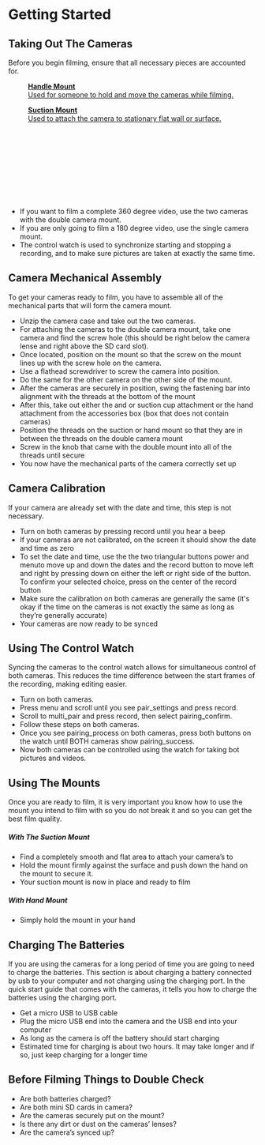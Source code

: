 <style type="text/css" src="/styles/image-gallery.css"></style>
<script type="text/javascript" src="./SCRIPT.js"></script>

# Getting Started

## Taking Out The Cameras

Before you begin filming, ensure that all necessary pieces are accounted for. <br>

<div class="image-gallery">
    <a href="https://dealien.gitbooks.io/vr-camera-handbook/content/assets/handle_mount.png" class="image-gallery" target="_blank">
        <figure class="image-gallery">
            <img src="https://dealien.gitbooks.io/vr-camera-handbook/content/assets/handle_mount_thumbnail.png" alt="" class="image-gallery"> 
            <figcaption><b>Handle Mount</b><br>
            Used for someone to hold and move the cameras while filming.
</figcaption>
        </figure>
    </a>
    <a href="https://dealien.gitbooks.io/vr-camera-handbook/content/assets/suction_mount.png" class="image-gallery" target="_blank">
        <figure class="image-gallery"><img src="https://dealien.gitbooks.io/vr-camera-handbook/content/assets/suction_mount_thumbnail.png" alt="" class="image-gallery">
        <figcaption><b>Suction Mount</b><br>
        Used to attach the camera to stationary flat wall or surface.
</figcaption>
        </figure>
    </a>
    <a href="https://dealien.gitbooks.io/vr-camera-handbook/content/assets/dual_mount.png" class="image-gallery" target="_blank">
        <figure class="image-gallery"><img src="https://dealien.gitbooks.io/vr-camera-handbook/content/assets/dual_mount_thumbnail.png" alt="" class="image-gallery"></figure>
    </a>
    <a href="https://dealien.gitbooks.io/vr-camera-handbook/content/assets/suction_mount.png" class="image-gallery" target="_blank">
        <figure class="image-gallery"><img src="https://dealien.gitbooks.io/vr-camera-handbook/content/assets/suction_mount_thumbnail.png" alt="" class="image-gallery"></figure>
    </a>
    <a href="https://dealien.gitbooks.io/vr-camera-handbook/content/assets/screw_key.png" class="image-gallery" target="_blank">
        <figure class="image-gallery"><img src="https://dealien.gitbooks.io/vr-camera-handbook/content/assets/screw_key_thumbnail.png" alt="" class="image-gallery"></figure>
    </a>
    <a href="https://dealien.gitbooks.io/vr-camera-handbook/content/assets/camera_bag.png" class="image-gallery" target="_blank">
        <figure class="image-gallery"><img src="https://dealien.gitbooks.io/vr-camera-handbook/content/assets/camera_bag_thumbnail.png" alt="" class="image-gallery"></figure>
    </a>
    <a href="https://dealien.gitbooks.io/vr-camera-handbook/content/assets/camera.png" class="image-gallery" target="_blank">
        <figure class="image-gallery"><img src="https://dealien.gitbooks.io/vr-camera-handbook/content/assets/camera_thumbnail.png" alt="" class="image-gallery"></figure>
    </a>
    <a href="https://dealien.gitbooks.io/vr-camera-handbook/content/assets/lens_cap.png" class="image-gallery" target="_blank">
        <figure class="image-gallery"><img src="https://dealien.gitbooks.io/vr-camera-handbook/content/assets/lens_cap_thumbnail.png" alt="" class="image-gallery"></figure>
    </a>
    <a href="https://dealien.gitbooks.io/vr-camera-handbook/content/assets/lens_ring.png" class="image-gallery" target="_blank">
        <figure class="image-gallery"><img src="https://dealien.gitbooks.io/vr-camera-handbook/content/assets/lens_ring_thumbnail.png" alt="" class="image-gallery"></figure>
    </a>
    <a href="https://dealien.gitbooks.io/vr-camera-handbook/content/assets/protective_lens.png" class="image-gallery" target="_blank">
        <figure class="image-gallery"><img src="https://dealien.gitbooks.io/vr-camera-handbook/content/assets/protective_lens_thumbnail.png" alt="" class="image-gallery"></figure>
    </a>
    <a href="https://dealien.gitbooks.io/vr-camera-handbook/content/assets/watch.png" class="image-gallery" target="_blank">
        <figure class="image-gallery"><img src="https://dealien.gitbooks.io/vr-camera-handbook/content/assets/watch_thumbnail.png" alt="" class="image-gallery"></figure>
    </a>
</div><br>

* If you want to film a complete 360 degree video, use the two cameras with the double camera mount.
* If you are only going to film a 180 degree video, use the single camera mount.
* The control watch is used to synchronize starting and stopping a recording, and to make sure pictures are taken at exactly the same time.



## Camera Mechanical Assembly

To get your cameras ready to film, you have to assemble all of the mechanical parts that will form the camera mount. 

* Unzip the camera case and take out the two cameras.
* For attaching the cameras to the double camera mount, take one camera and find the screw hole (this should be right below the camera lense and right above the SD card slot).
* Once located, position on the mount so that the screw on the mount lines up with the screw hole on the camera.
* Use a flathead screwdriver to screw the camera into position.
* Do the same for the other camera on the other side of the mount.
* After the cameras are securely in position, swing the fastening bar into alignment with the threads at the bottom of the mount
* After this, take out either the and or suction cup attachment or the hand attachment from the accessories box (box that does not contain cameras)
* Position the threads on the suction or hand mount so that they are in between the threads on the double camera mount
* Screw in the knob that came with the double mount into all of the threads until secure
* You now have the mechanical parts of the camera correctly set up



## Camera Calibration

If your camera are already set with the date and time, this step is not necessary.
* Turn on both cameras by pressing <span>record</span> until you hear a beep
* If your cameras are not calibrated, on the screen it should show the date and time as zero
* To set the date and time, use the the two triangular buttons <span>power</span> and <span>menu</span>to move up and down the dates and the record button to move left and right by pressing down on either the left or right side of the button. To confirm your selected choice, press on the center of the record button
* Make sure the calibration on both cameras are generally the same (it's okay if the time on the cameras is not exactly the same as long as they’re generally accurate)
* Your cameras are now ready to be synced



## Using The Control Watch
Syncing the cameras to the control watch allows for simultaneous control of both cameras. This reduces the time difference between the start frames of the recording, making editing easier.
* Turn on both cameras.
* Press <span>menu</span> and scroll until you see <span>pair_settings</span> and press <span>record</span>.
* Scroll to <span>multi_pair</span> and press <span>record</span>, then select <span>pairing_confirm</span>.
* Follow these steps on both cameras.
* Once you see <span>pairing_process</span> on both cameras, press both buttons on the watch until BOTH cameras show <span>pairing_success</span>.
* Now both cameras can be controlled using the watch for taking bot pictures and videos.



## Using The Mounts

Once you are ready to film, it is very important you know how to use the mount you intend to film with so you do not break it and so you can get the best film quality.

##### With The Suction Mount

* Find a completely smooth and flat area to attach your camera’s to
* Hold the mount firmly against the surface and push down the hand on the mount to secure it.
* Your suction mount is now in place and ready to film

##### With Hand Mount

* Simply hold the mount in your hand



## Charging The Batteries

If you are using the cameras for a long period of time you are going to need to charge the batteries. This section is about charging a battery connected by usb to your computer and not charging using the charging port. In the quick start guide that comes with the cameras, it tells you how to charge the batteries using the charging port.

* Get a micro USB to USB cable
* Plug the micro USB end into the camera and the USB end into your computer
* As long as the camera is off the battery should start charging
* Estimated time for charging is about two hours. It may take longer and if so, just keep charging for a longer time



## Before Filming Things to Double Check

* Are both batteries charged?
* Are both mini SD cards in camera?
* Are the cameras securely put on the mount?
* Is there any dirt or dust on the cameras’ lenses?
* Are the camera’s synced up?